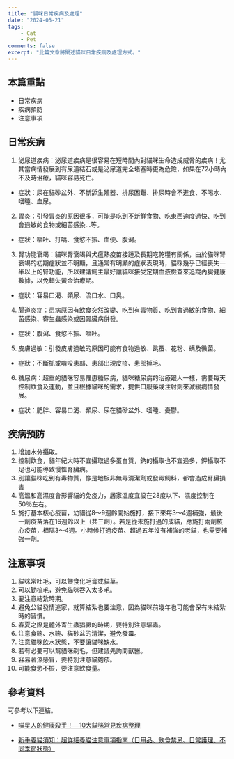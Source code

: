 ```yaml
---
title: "貓咪日常疾病及處理"
date: "2024-05-21"
tags:
    - Cat
    - Pet
comments: false
excerpt: "此篇文章將闡述貓咪日常疾病及處理方式。"
---
```


## 本篇重點
- 日常疾病
- 疾病預防
- 注意事項

## 日常疾病
1. 泌尿道疾病：泌尿道疾病是很容易在短時間內對貓咪生命造成威脅的疾病！尤其當病情發展到有尿道結石或是泌尿道完全堵塞時更為危險，如果在72小時內不及時治療，貓咪容易死亡。
* 症狀：尿在貓砂盆外、不斷舔生殖器、排尿困難、排尿時會不進食、不喝水、嗜睡、血尿。

2. 胃炎：引發胃炎的原因很多，可能是吃到不新鮮食物、吃東西速度過快、吃到會過敏的食物或細菌感染…等。
* 症狀：嘔吐、打嗝、食慾不振、血便、腹瀉。

3. 腎功能衰竭：貓咪腎衰竭與犬瘟熱疫苗接踵及長期吃乾糧有關係，由於貓咪腎衰竭的初期症狀並不明顯，且通常有明顯的症狀表現時，貓咪幾乎已經喪失一半以上的腎功能，所以建議飼主最好讓貓咪接受定期血液檢查來追蹤內臟健康數據，以免錯失黃金治療期。
* 症狀：容易口渴、頻尿、流口水、口臭。

4. 腸道炎症：患病原因有飲食突然改變、吃到有毒物質、吃到會過敏的食物、細菌感染、寄生蟲感染或因腎臟病併發。
* 症狀：腹瀉、食慾不振、嘔吐。

5. 皮膚過敏：引發皮膚過敏的原因可能有食物過敏、跳蚤、花粉、螨及黴菌。
* 症狀：不斷抓或啃咬患部、患部出現皮疹、患部掉毛。

6. 糖尿病：超重的貓咪容易罹患糖尿病，貓咪糖尿病的治療跟人一樣，需要每天控制飲食及運動，並且根據貓咪的需求，提供口服藥或注射劑來減緩病情發展。
* 症狀：肥胖、容易口渴、頻尿、尿在貓砂盆外、嗜睡、憂鬱。

## 疾病預防
1. 增加水分攝取。
2. 控制飲食，貓年紀大時不宜攝取過多蛋白質，鈉的攝取也不宜過多，鉀攝取不足也可能導致慢性腎臟病。
3. 別讓貓咪吃到有毒物質，像是地板非無毒清潔劑或發霉飼料，都會造成腎臟損害
4. 高溫和高濕度會影響貓的免疫力，居家溫度宜設在28度以下、濕度控制在50％左右。
5. 施打基本核心疫苗，幼貓從8～9週齡開始施打，接下來每3～4週補強，最後一劑疫苗落在16週齡以上（共三劑）。若是從未施打過的成貓，應施打兩劑核心疫苗，相隔3～4週。小時候打過疫苗、超過五年沒有補強的老貓，也需要補強一劑。

## 注意事項
1. 貓咪常吐毛，可以餵食化毛膏或貓草。
2. 可以勤梳毛，避免貓咪吞入太多毛。
3. 要注意結紮時期。
4. 避免公貓發情逃家，就算結紮也要注意，因為貓咪前幾年也可能會保有未結紮時的習慣。
5. 春夏之際是體外寄生蟲猖獗的時期，要特別注意驅蟲。
6. 注意食碗、水碗、貓砂盆的清潔，避免發霉。
7. 注意貓咪飲水狀態，不要讓貓咪缺水。
8. 若有必要可以幫貓咪剃毛，但建議先詢問獸醫。
9. 容易著涼感冒，要特別注意貓皰疹。
10. 可能食慾不振，要注意飲食量。

## 參考資料
可參考以下連結。
- [喵星人的健康殺手！　10大貓咪常見疾病整理](https://health.ettoday.net/news/756134)

- [新手養貓須知：超詳細養貓注意事項指南（日用品、飲食禁忌、日常護理、不同季節狀態）](https://blog.petdaddy.com.tw/keep-cat-tips/)